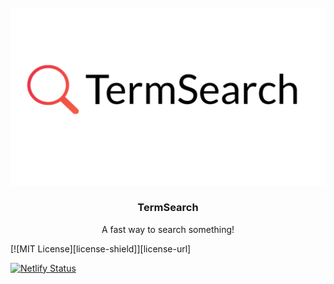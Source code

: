 <div id="top"></div>




<!-- PROJECT LOGO -->
<br />
<div align="center">
  <a href="https://github.com/TalkativeDiv/TermSearch">
    <img src="https://github.com/TalkativeDiv/TermSearch/blob/master/img/banner.png" alt="Logo">
  </a>

  <h3 align="center">TermSearch</h3>

  <p align="center">
    A fast way to search something!
  </p>
</div>

[![MIT License][license-shield]][license-url]

[![Netlify Status](https://api.netlify.com/api/v1/badges/fc350cb5-b858-4837-aeb6-5575abf2fc34/deploy-status)](https://app.netlify.com/sites/termsearch/deploys)
